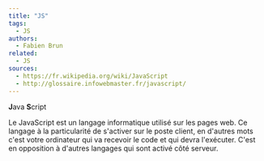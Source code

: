 ```yaml
---
title: "JS"
tags:
  - JS
authors:
  - Fabien Brun
related:
  - JS
sources:
  - https://fr.wikipedia.org/wiki/JavaScript
  - http://glossaire.infowebmaster.fr/javascript/
---
```


**J**ava **S**cript

Le JavaScript est un langage informatique utilisé sur les pages web. Ce langage à la particularité de s'activer sur le poste client, en d'autres mots c'est votre ordinateur qui va recevoir le code et qui devra l'exécuter. C'est en opposition à d'autres langages qui sont activé côté serveur.
